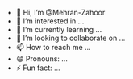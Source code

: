 - 👋 Hi, I’m @Mehran-Zahoor
- 👀 I’m interested in ...
- 🌱 I’m currently learning ...
- 💞️ I’m looking to collaborate on ...
- 📫 How to reach me ...
- 😄 Pronouns: ...
- ⚡ Fun fact: ...

<!---
Mehran-Zahoor/Mehran-Zahoor is a ✨ special ✨ repository because its `README.md` (this file) appears on your GitHub profile.
You can click the Preview link to take a look at your changes.
--->
